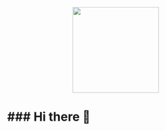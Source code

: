 <div id="header" align="center">
  <img src="https://media.giphy.com/media/v1.Y2lkPTc5MGI3NjExYWQwODdmNzdlM2Y1ZTg1YWIwOWEzYTRmZDFhMjQxYTc0MDk0YjQ4MCZjdD1z/2ysV96T6g03aIXKWJ2/giphy.gif" width="200"/>
</div>

<h1>
  ### Hi there 👋
</h1>




